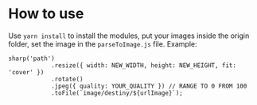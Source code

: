 # How to use

Use `yarn install` to install the modules, put your images inside the origin folder, set the image in the `parseToImage.js` file. Example: 

```
sharp('path')
            .resize({ width: NEW_WIDTH, height: NEW_HEIGHT, fit: 'cover' })
            .rotate()
            .jpeg({ quality: YOUR_QUALITY }) // RANGE TO 0 FROM 100
            .toFile(`image/destiny/${urlImage}`);
```